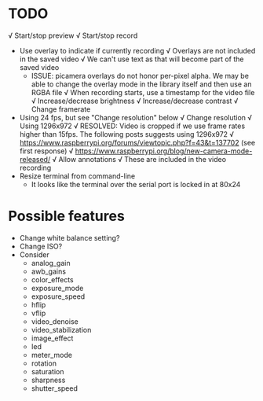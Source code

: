 # TODO

√ Start/stop preview
√ Start/stop record
  - Use overlay to indicate if currently recording
	  √ Overlays are not included in the saved video
	  √ We can't use text as that will become part of the saved video
	  - ISSUE: picamera overlays do not honor per-pixel alpha. We may be able to change the overlay mode in the library itself and then use an RGBA file
  √ When recording starts, use a timestamp for the video file
√ Increase/decrease brightness
√ Increase/decrease contrast
√ Change framerate
  - Using 24 fps, but see "Change resolution" below
√ Change resolution
  √ Using 1296x972
  √ RESOLVED: Video is cropped if we use frame rates higher than 15fps. The following posts suggests using 1296x972
    √ https://www.raspberrypi.org/forums/viewtopic.php?f=43&t=137702 (see first response)
    √ https://www.raspberrypi.org/blog/new-camera-mode-released/
√ Allow annotations
  √ These are included in the video recording
- Resize terminal from command-line
  - It looks like the terminal over the serial port is locked in at 80x24

# Possible features
- Change white balance setting?
- Change ISO?
- Consider
	- analog_gain
	- awb_gains
	- color_effects
	- exposure_mode
	- exposure_speed
	- hflip
	- vflip
	- video_denoise
	- video_stabilization
	- image_effect
	- led
	- meter_mode
	- rotation
	- saturation
	- sharpness
	- shutter_speed
